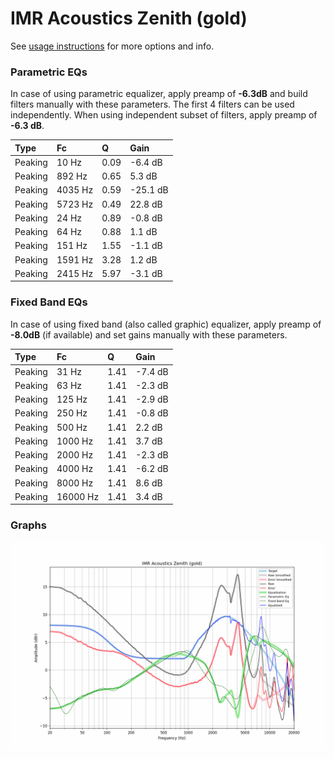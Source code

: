 # IMR Acoustics Zenith (gold)
See [usage instructions](https://github.com/jaakkopasanen/AutoEq#usage) for more options and info.

### Parametric EQs
In case of using parametric equalizer, apply preamp of **-6.3dB** and build filters manually
with these parameters. The first 4 filters can be used independently.
When using independent subset of filters, apply preamp of **-6.3 dB**.

| Type    | Fc      |    Q | Gain     |
|:--------|:--------|:-----|:---------|
| Peaking | 10 Hz   | 0.09 | -6.4 dB  |
| Peaking | 892 Hz  | 0.65 | 5.3 dB   |
| Peaking | 4035 Hz | 0.59 | -25.1 dB |
| Peaking | 5723 Hz | 0.49 | 22.8 dB  |
| Peaking | 24 Hz   | 0.89 | -0.8 dB  |
| Peaking | 64 Hz   | 0.88 | 1.1 dB   |
| Peaking | 151 Hz  | 1.55 | -1.1 dB  |
| Peaking | 1591 Hz | 3.28 | 1.2 dB   |
| Peaking | 2415 Hz | 5.97 | -3.1 dB  |

### Fixed Band EQs
In case of using fixed band (also called graphic) equalizer, apply preamp of **-8.0dB**
(if available) and set gains manually with these parameters.

| Type    | Fc       |    Q | Gain    |
|:--------|:---------|:-----|:--------|
| Peaking | 31 Hz    | 1.41 | -7.4 dB |
| Peaking | 63 Hz    | 1.41 | -2.3 dB |
| Peaking | 125 Hz   | 1.41 | -2.9 dB |
| Peaking | 250 Hz   | 1.41 | -0.8 dB |
| Peaking | 500 Hz   | 1.41 | 2.2 dB  |
| Peaking | 1000 Hz  | 1.41 | 3.7 dB  |
| Peaking | 2000 Hz  | 1.41 | -2.3 dB |
| Peaking | 4000 Hz  | 1.41 | -6.2 dB |
| Peaking | 8000 Hz  | 1.41 | 8.6 dB  |
| Peaking | 16000 Hz | 1.41 | 3.4 dB  |

### Graphs
![](./IMR%20Acoustics%20Zenith%20(gold).png)